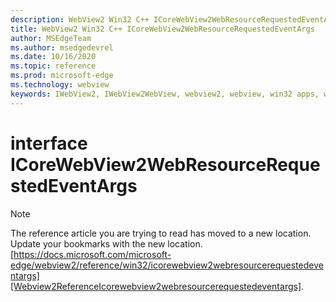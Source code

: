 ```yaml
---
description: WebView2 Win32 C++ ICoreWebView2WebResourceRequestedEventArgs
title: WebView2 Win32 C++ ICoreWebView2WebResourceRequestedEventArgs
author: MSEdgeTeam
ms.author: msedgedevrel
ms.date: 10/16/2020
ms.topic: reference
ms.prod: microsoft-edge
ms.technology: webview
keywords: IWebView2, IWebView2WebView, webview2, webview, win32 apps, win32, edge, ICoreWebView2, ICoreWebView2Controller, browser control, edge html, ICoreWebView2WebResourceRequestedEventArgs
---
```


# interface ICoreWebView2WebResourceRequestedEventArgs 

> [!NOTE]
> The reference article you are trying to read has moved to a new location.  
> Update your bookmarks with the new location.  
> [https://docs.microsoft.com/microsoft-edge/webview2/reference/win32/icorewebview2webresourcerequestedeventargs][Webview2ReferenceIcorewebview2webresourcerequestedeventargs].  

[Webview2ReferenceIcorewebview2webresourcerequestedeventargs]: /microsoft-edge/webview2/reference/win32/icorewebview2webresourcerequestedeventargs "interface ICoreWebView2WebResourceRequestedEventArgs | Microsoft Docs"
